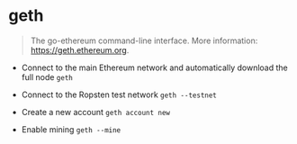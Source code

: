 # geth
> The go-ethereum command-line interface.
> More information: <https://geth.ethereum.org>.

- Connect to the main Ethereum network and automatically download the full node
`geth`

- Connect to the Ropsten test network
`geth --testnet`

- Create a new account
`geth account new`

- Enable mining
`geth --mine`
